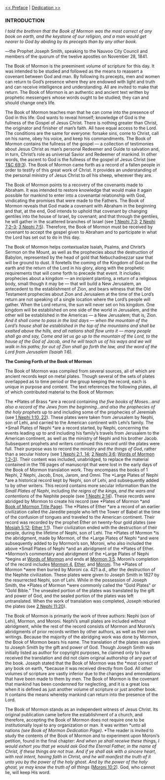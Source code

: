 [<< Preface](Preface)  |  [Dedication >>](Dedication)

### INTRODUCTION

*I told the brethren that the Book of Mormon was the most correct of any book on earth, and the keystone of our religion, and a man would get nearer to God by abiding by its precepts than by any other book.*

—the Prophet Joseph Smith, speaking to the Nauvoo City Council and members of the quorum of the twelve apostles on November 28, 1841.

The Book of Mormon is the preeminent volume of scripture for this day. It was intended to be studied and followed as the means to reassert a covenant between God and man. By following its precepts, men and women can return to God’s presence where they are endowed with light and truth and can receive intelligence and understanding. All are invited to make that return. The Book of Mormon is an authentic and ancient text written by prophetic messengers whose words ought to be studied; they can and should change one’s life.

The Book of Mormon teaches man that he can come into the presence of God in this life. God wants to reveal himself; knowledge of God is the fullness of the Gospel of Jesus Christ. There is nothing greater than Christ, the originator and finisher of man’s faith. All have equal access to the Lord. The conditions are the same for everyone: forsake sins, come to Christ, call on his name, obey his voice, and keep his commandments. The Book of Mormon contains the fullness of the gospel — a collection of testimonies about Jesus Christ as man’s personal Redeemer and Guide to salvation and, in turn, Christ’s role as universal Savior and Redeemer of mankind. In other words, the ascent to God is the fullness of the gospel of Jesus Christ (see [T&C 69:3](Section%2069)). The Book of Mormon came forth as a record of a fallen people in order to testify of this great work of Christ. It provides an understanding of the personal ministry of Jesus Christ to *all* his sheep, wherever they are.

The Book of Mormon points to a recovery of the covenants made to Abraham. It was intended to restore knowledge that would make it again possible for mankind to enter into a covenantal relationship with God, vindicating the promises that were made to the Fathers. The Book of Mormon reveals that God made a covenant with Abraham in the beginning and that, at the end, God intends to uphold that covenant by changing gentiles into the house of Israel, by covenant; and that through the gentiles, he will gather in the scattered branches of Israel (see [1 Nephi 7:3](1%20Nephi%207); [2 Nephi 7:2–3](2%20Nephi%207); [3 Nephi 7:5](3%20Nephi%207)). Therefore, the Book of Mormon must be received by covenant to accept the gospel given to Abraham and to participate in what the Lord has set out to do in this day.

The Book of Mormon helps contextualize Isaiah, Psalms, and Christ’s Sermon on the Mount, as well as the prophecies about the destruction of Babylon, represented by the head of gold that Nebuchadnezzar saw that will be ground to dust. It foretells the coming of the Kingdom of God on the earth and the return of the Lord in his glory, along with the prophetic requirements that will come forth to precede that event. It includes prophecies about a kingdom — an incipient planting, a return of a religious body, small though it may be — that will build a New Jerusalem, an antecedent to the establishment of Zion, and bears witness that the Old Testament prophecies about Zion and Jerusalem at the time of the Lord’s return are not speaking of a single location where the Lord’s people will gather. When the Lord returns, the sun will never set on his kingdom. One kingdom will be established on one side of the world in Jerusalem, and the other will be established in the Americas — a New Jerusalem; that is, Zion. *And it shall come to pass in the last days* — *when the mountain of the Lord’s house shall be established in the top of the mountains and shall be exalted above the hills, and all nations shall flow unto it — many people shall go and say, Come and let us go up to the mountain of the Lord, to the house of the God of Jacob, and he will teach us of his ways and we will walk in his paths; for out of Zion shall go forth the law, and the word of the Lord from Jerusalem *(Isaiah 1:6)*.*


**The Coming Forth of the Book of Mormon**

The Book of Mormon was compiled from several sources, all of which are ancient records kept on metal plates. Though several of the sets of plates overlapped as to time period or the group keeping the record, each is unique in purpose and content. The text references the following plates, all of which contributed material to the Book of Mormon:


The *Plates of Brass *are a record containing *the five books of Moses*…*and also a record of the Jews from the beginning*…*and also the prophecies of the holy prophets* up to and including some of the prophecies of Jeremiah (see [1 Nephi 1:10, 22](1%20Nephi%201)). These plates were taken from Jerusalem by Nephi, son of Lehi, and carried to the American continent with Lehi’s family.
The *Small Plates of Nephi *are a record started, by Nephi, concerning the events leading up to and including his family’s travels from Jerusalem to the American continent, as well as the ministry of Nephi and his brother Jacob. Subsequent prophets and writers continued this record until the plates were full. Their purpose was to record the ministry and *the things of God*, rather than a secular history (see [1 Nephi 2:1, 14](1%20Nephi%202); [2 Nephi 3:6](2%20Nephi%203); [Words of Mormon 1:2–3](Words%20of%20Mormon%201)). Their content was included, unabridged, to replace the material contained in the 116 pages of manuscript that were lost in the early days of the Book of Mormon translation work. They encompass the books of 1 Nephi, 2 Nephi, Jacob, Enos, Jarom, and Omni.
The *Large Plates of Nephi *are a historical record kept by Nephi, son of Lehi, and subsequently added to by other writers. This record contains more secular information than the *Small Plates of Nephi*, including *the reigns of the kings, and the wars and contentions* of the Nephite people (see [1 Nephi 2:14](1%20Nephi%202)). These records were abridged by Mormon to create his record (see *Plates of Mormon *and [Book of Mormon Title Page](Dedication)).
The *Plates of Ether *are a record of an earlier civilization called the Jaredite people who left the Tower of Babel at the time of the confusion of tongues and traveled to the American continent. Their record was recorded by the prophet Ether on twenty-four gold plates (see [Mosiah 5:12](Mosiah%205); [Ether 1:1](Ether%201)). Their civilization ended with the destruction of their people, during the lifetime of Nephi, son of Lehi.
The *Plates of Mormon *is the abridgment, made by Mormon, of the *Large Plates of Nephi *and were subsequently added to by Mormon’s son, Moroni, who also included the above *Small Plates of Nephi *and an abridgment of the *Plates of Ether. *Mormon’s commentary and abridgment of the *Large Plates of Nephi *begins at [Words of Mormon](Words%20of%20Mormon%201) and ends at [Mormon 3:5](Mormon%203). Moroni’s completion of the record includes [Mormon 4](Mormon%204), [Ether](Ether), and [Moroni](Moroni). The *Plates of Mormon *were then buried by Moroni ca. 421 a.d., after the destruction of the Nephite civilization. These plates were given to Joseph Smith in 1827 by the resurrected Nephi, son of Lehi. While in the possession of Joseph Smith, the *Plates of Mormon *were commonly called the “Gold Plates” or “Gold Bible.” The unsealed portion of the plates was translated by the gift and power of God, and the sealed portion of the plates was left untranslated. When the work of translation was completed, Joseph reburied the plates (see [2 Nephi 11:20](2%20Nephi%2011)).

The Book of Mormon is primarily the work of three authors: Nephi (son of Lehi), Mormon, and Moroni. Nephi’s small plates are included without abridgment, while the rest of the record consists of Mormon and Moroni’s abridgments of prior records written by other authors, as well as their own writings. Because the majority of the abridging work was done by Mormon, the Book of Mormon bears his name. The translation of the plates was given to Joseph Smith by the gift and power of God. Though Joseph Smith was initially listed as author for copyright purposes, he claimed only to have received the translation and did not claim original authorship of any part of the book. Joseph stated that the Book of Mormon was the *most correct of any book on earth, *because it was received directly from God. All other volumes of scripture are vastly inferior due to the changes and emendations that have been made to them by men. The Book of Mormon is the covenant that mankind has been condemned for neglecting, and it is a great loss when it is defined as just another volume of scripture or just another book. It contains the means whereby mankind can return into the presence of the Lord.


The Book of Mormon stands as an independent witness of Jesus Christ. Its original publication came before the establishment of a church, and therefore, accepting the Book of Mormon does not require one to be institutionally loyal to any organization or man. It was written *unto all nations *(see Book of Mormon Dedication Page)*. *The reader is invited to study the contents of the Book of Mormon and to experiment upon Moroni’s petition, found in the final chapter: *And when ye shall receive these things, I would exhort you that ye would ask God the Eternal Father, in the name of Christ, if these things are not true. And if ye shall ask with a sincere heart, with real intent, having faith in Christ, and he will manifest the truth of it unto you by the power of the holy ghost. And by the power of the holy ghost, ye may know the truth of all things* ([Moroni 10:2](Moroni%2010)). God, who cannot lie, will keep His word.